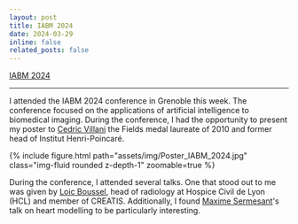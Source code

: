 ```yaml
---
layout: post
title: IABM 2024
date: 2024-03-29
inline: false
related_posts: false
---
```


[IABM 2024](https://iabm2024.sciencesconf.org/)

***

I attended the IABM 2024 conference in Grenoble this week. The conference focused on the applications of artificial intelligence to biomedical imaging.
During the conference, I had the opportunity to present my poster to [Cedric Villani](https://fr.wikipedia.org/wiki/C%C3%A9dric_Villani) the Fields medal laureate of 2010 and former head of Institut Henri-Poincaré.

{% include figure.html path="assets/img/Poster_IABM_2024.jpg" class="img-fluid rounded z-depth-1" zoomable=true %}

During the conference, I attended several talks. One that stood out to me was given by [Loic Boussel](https://primes.universite-lyon.fr/labex-primes/site-francais/navigation/qui-sommes-nous-/consortium/membres/loic-boussel--22632.kjsp), head of radiology at Hospice Civil de Lyon (HCL) and member of CREATIS. Additionally, I found [Maxime Sermesant](https://team.inria.fr/epione/en/team/maxime-sermesant/)'s talk on heart modelling to be particularly interesting.